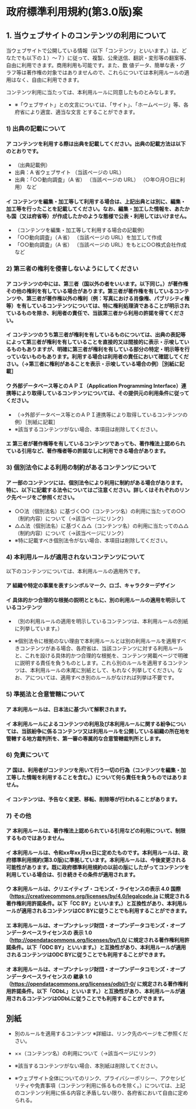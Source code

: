 # 政府標準利用規約(第3.0版)案

## 1. 当ウェブサイトのコンテンツの利用について

当ウェブサイトで公開している情報（以下「コンテンツ」といいます。）は、どなたでも以下の１）～７）に従って、複製、公衆送信、翻訳・変形等の翻案等、自由に利用できます。商用利用も可能です。また、数
値データ、簡単な表・グラフ等は著作権の対象ではありませんので、これらについては本利用ルールの適用はなく、自由に利用できます。

コンテンツ利用に当たっては、本利用ルールに同意したものとみなします。

- ※「ウェブサイト」との文言については、「サイト」、「ホームページ」等、各府省により適宜、適当な文言
とすることができます。

### 1) 出典の記載について

#### ア コンテンツを利用する際は出典を記載してください。出典の記載方法は以下のとおりです。

- （出典記載例）
- 出典：A 省ウェブサイト （当該ページの URL）
- 出典：「○○動向調査」（A 省） （当該ページの URL） （○年○月○日に利用） など

#### イ コンテンツを編集・加工等して利用する場合は、上記出典とは別に、編集・加工等を行ったことを記載してください。なお、編集・加工した情報を、あたかも国（又は府省等）が作成したかのような態様で公表・利用してはいけません。

- （コンテンツを編集・加工等して利用する場合の記載例）
- 「○○動向調査」（Ａ省） （当該ページの URL）を加工して作成
- 「○○動向調査」（A 省） （当該ページの URL）をもとに○○株式会社作成 など

### 2) 第三者の権利を侵害しないようにしてください

#### ア コンテンツの中には、第三者（国以外の者をいいます。以下同じ。）が著作権その他の権利を有している場合があります。第三者が著作権を有しているコンテンツや、第三者が著作権以外の権利（例：写真における肖像権、パブリシティ権等）を有しているコンテンツについては、特に権利処理済であることが明示されているものを除き、利用者の責任で、当該第三者から利用の許諾を得てください。

#### イ コンテンツのうち第三者が権利を有しているものについては、出典の表記等によって第三者が権利を有していることを直接的又は間接的に表示・示唆しているものもありますが、明確に第三者が権利を有している部分の特定・明示等を行っていないものもあります。利用する場合は利用者の責任において確認してください。（→第三者に権利があることを表示・示唆している場合の例）［別紙に記載］

#### ウ 外部データベース等とのＡＰＩ（Application Programming Interface）連携等により取得しているコンテンツについては、その提供元の利用条件に従ってください。

- （→外部データベース等とのＡＰＩ連携等により取得しているコンテンツの例）［別紙に記載］
- ※該当するコンテンツがない場合、本項目は削除してください。

#### エ 第三者が著作権等を有しているコンテンツであっても、著作権法上認められている引用など、著作権者等の許諾なしに利用できる場合があります。

### 3) 個別法令による利用の制約があるコンテンツについて

#### ア 一部のコンテンツには、個別法令により利用に制約がある場合があります。特に、以下に記載する法令についてはご注意ください。詳しくはそれぞれのリンク先ページをご参照ください。

- ○○法（個別法名）に基づく○○（コンテンツ名）の利用に当たっての○○（制約内容）について（→該当ページにリンク）
- △△法（個別法名）に基づく△△（コンテンツ名）の利用に当たっての△△（制約内容）について（→該当ページにリンク） 
- ※特に記載すべき個別法令がない場合、本項目は削除してください。

### 4) 本利用ルールが適用されないコンテンツについて

以下のコンテンツについては、本利用ルールの適用外です。

#### ア 組織や特定の事業を表すシンボルマーク、ロゴ、キャラクターデザイン

#### イ 具体的かつ合理的な根拠の説明とともに、別の利用ルールの適用を明示しているコンテンツ

- （別の利用ルールの適用を明示しているコンテンツは、本利用ルールの別紙に列挙しています。）

- ※個別法令に根拠のない理由で本利用ルールとは別の利用ルールを適用すべきコンテンツがある場合、各府省は、当該コンテンツに対する利用ルールと、これを設ける具体的かつ合理的な根拠を、コンテンツ掲載ページで明確に説明する責任を負うものとします。これら別のルールを適用するコンテンツは、本利用ルールの末尾に別紙として、もれなく列挙してください。なお、アについては、適用すべき別のルールがなければ列挙は不要です。

### 5) 準拠法と合意管轄について

#### ア 本利用ルールは、日本法に基づいて解釈されます。

#### イ 本利用ルールによるコンテンツの利用及び本利用ルールに関する紛争については、当該紛争に係るコンテンツ又は利用ルールを公開している組織の所在地を管轄する地方裁判所を、第一審の専属的な合意管轄裁判所とします。

### 6) 免責について

#### ア 国は、利用者がコンテンツを用いて行う一切の行為（コンテンツを編集・加工等した情報を利用することを含む。）について何ら責任を負うものではありません。

#### イ コンテンツは、予告なく変更、移転、削除等が行われることがあります。

### 7) その他

#### ア 本利用ルールは、著作権法上認められている引用などの利用について、制限するものではありません。

#### イ 本利用ルールは、令和xx年xx月xx日に定めたものです。本利用ルールは、政府標準利用規約(第3.0版)に準拠しています。本利用ルールは、今後変更される可能性があります。既に政府標準利用規約の以前の版にしたがってコンテンツを利用している場合は、引き続きその条件が適用されます。

#### ウ 本利用ルールは、クリエイティブ・コモンズ・ライセンスの表示 4.0 国際（https://creativecommons.org/licenses/by/4.0/legalcode.ja に規定される著作権利用許諾条件。以下「CC BY」といいます。）と互換性があり、本利用ルールが適用されるコンテンツはCC BYに従うことでも利用することができます。

#### エ 本利用ルールは、オープンナレッジ財団・オープンデータコモンズ・オープンデータベースライセンスの 表示 1.0（http://opendatacommons.org/licenses/by/1.0/ に規定される著作権利用許諾条件。以下「ODC BY」といいます。）と互換性があり、本利用ルールが適用されるコンテンツはODC BYに従うことでも利用することができます。

#### オ 本利用ルールは、オープンナレッジ財団・オープンデータコモンズ・オープンデータベースライセンスの 継承 1.0（https://opendatacommons.org/licenses/odbl/1-0/ に規定される著作権利用許諾条件。以下「ODbL」といいます。）と互換性があり、本利用ルールが適用されるコンテンツはODbLに従うことでも利用することができます。



## 別紙

- 別のルールを適用するコンテンツ ※詳細は、リンク先のぺージをご参照ください。
- ××（コンテンツ名）の利用について（→該当ページにリンク）

- ※該当するコンテンツがない場合、本別紙は削除してください。
- ※ウェブサイト全体についてのリンク、プライバシーポリシー、アクセシビリティや免責事項（コンテンツ利用に係るものを除く。）については、上記のコンテンツ利用に係る内容と矛盾しない限り、各府省において自由に定められる。
